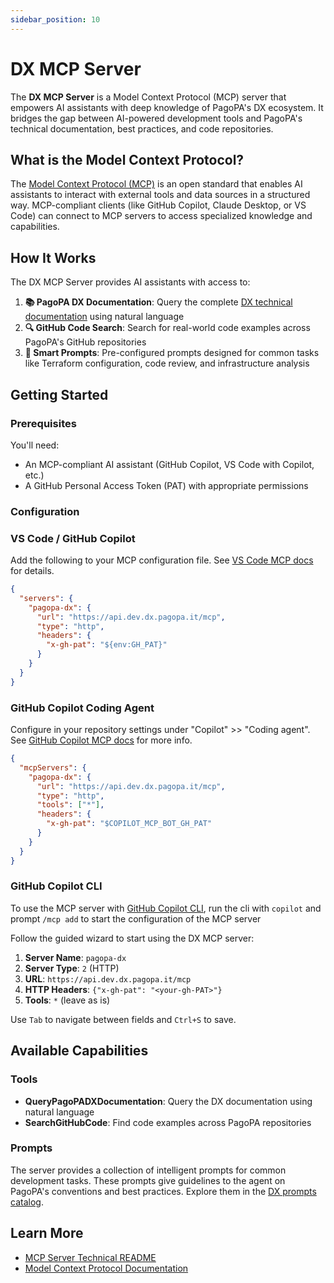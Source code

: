 ```yaml
---
sidebar_position: 10
---
```


# DX MCP Server

The **DX MCP Server** is a Model Context Protocol (MCP) server that empowers AI
assistants with deep knowledge of PagoPA's DX ecosystem. It bridges the gap
between AI-powered development tools and PagoPA's technical documentation, best
practices, and code repositories.

## What is the Model Context Protocol?

The [Model Context Protocol (MCP)](https://modelcontextprotocol.io/) is an open
standard that enables AI assistants to interact with external tools and data
sources in a structured way. MCP-compliant clients (like GitHub Copilot, Claude
Desktop, or VS Code) can connect to MCP servers to access specialized knowledge
and capabilities.

## How It Works

The DX MCP Server provides AI assistants with access to:

1. **📚 PagoPA DX Documentation**: Query the complete
   [DX technical documentation](https://dx.pagopa.it/docs) using natural
   language
2. **🔍 GitHub Code Search**: Search for real-world code examples across
   PagoPA's GitHub repositories
3. **🎯 Smart Prompts**: Pre-configured prompts designed for common tasks like
   Terraform configuration, code review, and infrastructure analysis

## Getting Started

### Prerequisites

You'll need:

- An MCP-compliant AI assistant (GitHub Copilot, VS Code with Copilot, etc.)
- A GitHub Personal Access Token (PAT) with appropriate permissions

### Configuration

### VS Code / GitHub Copilot

Add the following to your MCP configuration file. See
[VS Code MCP docs](https://code.visualstudio.com/docs/copilot/chat/mcp-servers)
for details.

```json
{
  "servers": {
    "pagopa-dx": {
      "url": "https://api.dev.dx.pagopa.it/mcp",
      "type": "http",
      "headers": {
        "x-gh-pat": "${env:GH_PAT}"
      }
    }
  }
}
```

### GitHub Copilot Coding Agent

Configure in your repository settings under "Copilot" >> "Coding agent". See
[GitHub Copilot MCP docs](https://docs.github.com/en/copilot/how-tos/use-copilot-agents/coding-agent/extend-coding-agent-with-mcp)
for more info.

```json
{
  "mcpServers": {
    "pagopa-dx": {
      "url": "https://api.dev.dx.pagopa.it/mcp",
      "type": "http",
      "tools": ["*"],
      "headers": {
        "x-gh-pat": "$COPILOT_MCP_BOT_GH_PAT"
      }
    }
  }
}
```

### GitHub Copilot CLI

To use the MCP server with
[GitHub Copilot CLI](https://github.com/features/copilot/cli/), run the cli with
`copilot` and prompt `/mcp add` to start the configuration of the MCP server

Follow the guided wizard to start using the DX MCP server:

1. **Server Name**: `pagopa-dx`
2. **Server Type**: `2` (HTTP)
3. **URL**: `https://api.dev.dx.pagopa.it/mcp`
4. **HTTP Headers**: `{"x-gh-pat": "<your-gh-PAT>"}`
5. **Tools**: `*` (leave as is)

Use `Tab` to navigate between fields and `Ctrl+S` to save.

## Available Capabilities

### Tools

- **QueryPagoPADXDocumentation**: Query the DX documentation using natural
  language
- **SearchGitHubCode**: Find code examples across PagoPA repositories

### Prompts

The server provides a collection of intelligent prompts for common development
tasks. These prompts give guidelines to the agent on PagoPA's conventions and
best practices. Explore them in the
[DX prompts catalog](/docs/ai-tooling/prompts-catalog).

## Learn More

- [MCP Server Technical README](https://github.com/pagopa/dx/blob/main/apps/mcpserver/README.md)
- [Model Context Protocol Documentation](https://modelcontextprotocol.io/)
